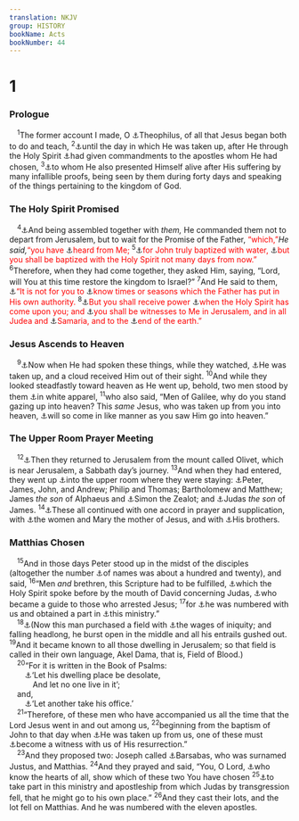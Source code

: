 ```yaml
---
translation: NKJV
group: HISTORY
bookName: Acts 
bookNumber: 44
---
```


<div class="title"><h1>1</h1><h3>Prologue</h3></div>
<span class="verse cong_1_1"> <sup>1</sup>The former account I made, O <a data-toggle="tooltip" data-placement="bottom" title="Luke 1:3">⚓</a>Theophilus, of all that Jesus began both to do and teach, </span>
<span class="verse cong_1_2"><sup>2</sup><a data-toggle="tooltip" data-placement="bottom" title="Mark 16:19; Acts 1:9, 11, 22">⚓</a>until the day in which He was taken up, after He through the Holy Spirit <a data-toggle="tooltip" data-placement="bottom" title="Matt. 28:19; Mark 16:15; John 20:21; Acts 10:42">⚓</a>had given commandments to the apostles whom He had chosen, </span>
<span class="verse cong_1_3"><sup>3</sup><a data-toggle="tooltip" data-placement="bottom" title="Matt. 28:17; Mark 16:12, 14; Luke 24:34, 36; John 20:19, 26; 21:1, 14; 1 Cor. 15:5–7">⚓</a>to whom He also presented Himself alive after His suffering by many infallible proofs, being seen by them during forty days and speaking of the things pertaining to the kingdom of God.<br/></span>
<div class="title"><h3>The Holy Spirit Promised</h3></div>
<span class="verse cong_1_4"> <sup>4</sup><a data-toggle="tooltip" data-placement="bottom" title="Luke 24:49">⚓</a>And being assembled together with <i>them,</i> He commanded them not to depart from Jerusalem, but to wait for the Promise of the Father, <font color="red">“which,”</font><i>He</i> <i>said,</i><font color="red">“you have </font><a data-toggle="tooltip" data-placement="bottom" title="(John 14:16, 17, 26; 15:26); Acts 2:33">⚓</a><font color="red">heard from Me;</font></span>
<span class="verse cong_1_5"><sup>5</sup><a data-toggle="tooltip" data-placement="bottom" title="Matt. 3:11; Mark 1:8; Luke 3:16; John 1:33; Acts 11:16">⚓</a><font color="red">for John truly baptized with water, </font><a data-toggle="tooltip" data-placement="bottom" title="(Joel 2:28)">⚓</a><font color="red">but you shall be baptized with the Holy Spirit not many days from now.”</font></span>
<span class="verse cong_1_6"><sup>6</sup>Therefore, when they had come together, they asked Him, saying, “Lord, will You at this time restore the kingdom to Israel?” </span>
<span class="verse cong_1_7"><sup>7</sup>And He said to them, <a data-toggle="tooltip" data-placement="bottom" title="1 Thess. 5:1">⚓</a><font color="red">“It is not for you to </font><a data-toggle="tooltip" data-placement="bottom" title="Matt. 24:36; Mark 13:32">⚓</a><font color="red">know times or seasons which the Father has put in His own authority.</font></span>
<span class="verse cong_1_8"><sup>8</sup><a data-toggle="tooltip" data-placement="bottom" title="(Acts 2:1, 4)">⚓</a><font color="red">But you shall receive power </font><a data-toggle="tooltip" data-placement="bottom" title="Luke 24:49">⚓</a><font color="red">when the Holy Spirit has come upon you; and </font><a data-toggle="tooltip" data-placement="bottom" title="Luke 24:48; John 15:27">⚓</a><font color="red">you shall be witnesses to Me in Jerusalem, and in all Judea and </font><a data-toggle="tooltip" data-placement="bottom" title="Acts 8:1, 5, 14">⚓</a><font color="red">Samaria, and to the </font><a data-toggle="tooltip" data-placement="bottom" title="Matt. 28:19; Mark 16:15; Rom. 10:18; Col. 1:23; (Rev. 14:6)">⚓</a><font color="red">end of the earth.”</font><br/></span>
<div class="title"><h3>Jesus Ascends to Heaven</h3></div>
<span class="verse cong_1_9"> <sup>9</sup><a data-toggle="tooltip" data-placement="bottom" title="Luke 24:50, 51">⚓</a>Now when He had spoken these things, while they watched, <a data-toggle="tooltip" data-placement="bottom" title="Ps. 68:18; 110:1; Mark 16:19; Luke 23:43; John 20:17; Acts 1:2; (Heb. 4:14; 9:24; 1 Pet. 3:22)">⚓</a>He was taken up, and a cloud received Him out of their sight. </span>
<span class="verse cong_1_10"><sup>10</sup>And while they looked steadfastly toward heaven as He went up, behold, two men stood by them <a data-toggle="tooltip" data-placement="bottom" title="Matt. 28:3; Mark 16:5; Luke 24:4; John 20:12; Acts 10:3, 30">⚓</a>in white apparel, </span>
<span class="verse cong_1_11"><sup>11</sup>who also said, “Men of Galilee, why do you stand gazing up into heaven? This <i>same</i> Jesus, who was taken up from you into heaven, <a data-toggle="tooltip" data-placement="bottom" title="Dan. 7:13; Mark 13:26; Luke 21:27; (John 14:3); 2 Thess. 1:10; Rev. 1:7">⚓</a>will so come in like manner as you saw Him go into heaven.”<br/></span>
<div class="title"><h3>The Upper Room Prayer Meeting</h3></div>
<span class="verse cong_1_12"> <sup>12</sup><a data-toggle="tooltip" data-placement="bottom" title="Luke 24:52">⚓</a>Then they returned to Jerusalem from the mount called Olivet, which is near Jerusalem, a Sabbath day’s journey. </span>
<span class="verse cong_1_13"><sup>13</sup>And when they had entered, they went up <a data-toggle="tooltip" data-placement="bottom" title="Mark 14:15; Luke 22:12; Acts 9:37, 39; 20:8">⚓</a>into the upper room where they were staying: <a data-toggle="tooltip" data-placement="bottom" title="Matt. 10:2–4">⚓</a>Peter, James, John, and Andrew; Philip and Thomas; Bartholomew and Matthew; James <i>the</i> <i>son</i> of Alphaeus and <a data-toggle="tooltip" data-placement="bottom" title="Luke 6:15">⚓</a>Simon the Zealot; and <a data-toggle="tooltip" data-placement="bottom" title="Jude 1">⚓</a>Judas <i>the</i> <i>son</i> of James. </span>
<span class="verse cong_1_14"><sup>14</sup><a data-toggle="tooltip" data-placement="bottom" title="Acts 2:1, 46">⚓</a>These all continued with one accord in prayer and supplication, with <a data-toggle="tooltip" data-placement="bottom" title="Luke 23:49, 55">⚓</a>the women and Mary the mother of Jesus, and with <a data-toggle="tooltip" data-placement="bottom" title="Matt. 13:55">⚓</a>His brothers.<br/></span>
<div class="title"><h3>Matthias Chosen</h3></div>
<span class="verse cong_1_15"> <sup>15</sup>And in those days Peter stood up in the midst of the disciples (altogether the number <a data-toggle="tooltip" data-placement="bottom" title="Luke 22:32; Rev. 3:4">⚓</a>of names was about a hundred and twenty), and said, </span>
<span class="verse cong_1_16"><sup>16</sup>“Men <i>and</i> brethren, this Scripture had to be fulfilled, <a data-toggle="tooltip" data-placement="bottom" title="Ps. 41:9">⚓</a>which the Holy Spirit spoke before by the mouth of David concerning Judas, <a data-toggle="tooltip" data-placement="bottom" title="Matt. 26:47; Mark 14:43; Luke 22:47; John 18:3">⚓</a>who became a guide to those who arrested Jesus; </span>
<span class="verse cong_1_17"><sup>17</sup>for <a data-toggle="tooltip" data-placement="bottom" title="Matt. 10:4">⚓</a>he was numbered with us and obtained a part in <a data-toggle="tooltip" data-placement="bottom" title="Acts 1:25">⚓</a>this ministry.”<br/></span>
<span class="verse cong_1_18"> <sup>18</sup><a data-toggle="tooltip" data-placement="bottom" title="Matt. 27:3–10">⚓</a>(Now this man purchased a field with <a data-toggle="tooltip" data-placement="bottom" title="Matt. 18:7; 26:14, 15, 24; Mark 14:21; Luke 22:22; John 17:12">⚓</a>the wages of iniquity; and falling headlong, he burst open in the middle and all his entrails gushed out. </span>
<span class="verse cong_1_19"><sup>19</sup>And it became known to all those dwelling in Jerusalem; so that field is called in their own language, Akel Dama, that is, Field of Blood.)<br/></span>
<span class="verse cong_1_20"> <sup>20</sup>“For it is written in the Book of Psalms:<br/>  <a data-toggle="tooltip" data-placement="bottom" title="Ps. 69:25">⚓</a>‘Let his dwelling place be desolate,<br/>   And let no one live in it’;<br/> and,<br/>  <a data-toggle="tooltip" data-placement="bottom" title="Ps. 109:8">⚓</a>‘Let another take his office.’<br/></span>
<span class="verse cong_1_21"> <sup>21</sup>“Therefore, of these men who have accompanied us all the time that the Lord Jesus went in and out among us, </span>
<span class="verse cong_1_22"><sup>22</sup>beginning from the baptism of John to that day when <a data-toggle="tooltip" data-placement="bottom" title="Acts 1:9">⚓</a>He was taken up from us, one of these must <a data-toggle="tooltip" data-placement="bottom" title="Acts 1:8; 2:32">⚓</a>become a witness with us of His resurrection.”<br/></span>
<span class="verse cong_1_23"> <sup>23</sup>And they proposed two: Joseph called <a data-toggle="tooltip" data-placement="bottom" title="Acts 15:22">⚓</a>Barsabas, who was surnamed Justus, and Matthias. </span>
<span class="verse cong_1_24"><sup>24</sup>And they prayed and said, “You, O Lord, <a data-toggle="tooltip" data-placement="bottom" title="1 Sam. 16:7; Jer. 17:10; Acts 1:2">⚓</a>who know the hearts of all, show which of these two You have chosen </span>
<span class="verse cong_1_25"><sup>25</sup><a data-toggle="tooltip" data-placement="bottom" title="Acts 1:17">⚓</a>to take part in this ministry and apostleship from which Judas by transgression fell, that he might go to his own place.” </span>
<span class="verse cong_1_26"><sup>26</sup>And they cast their lots, and the lot fell on Matthias. And he was numbered with the eleven apostles.<br/></span>
